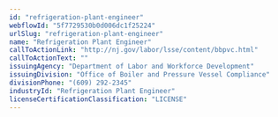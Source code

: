 ```yaml
---
id: "refrigeration-plant-engineer"
webflowId: "5f7729530b0d006dc1f25224"
urlSlug: "refrigeration-plant-engineer"
name: "Refrigeration Plant Engineer"
callToActionLink: "http://nj.gov/labor/lsse/content/bbpvc.html"
callToActionText: ""
issuingAgency: "Department of Labor and Workforce Development"
issuingDivision: "Office of Boiler and Pressure Vessel Compliance"
divisionPhone: "(609) 292-2345"
industryId: "Refrigeration Plant Engineer"
licenseCertificationClassification: "LICENSE"
---
```

